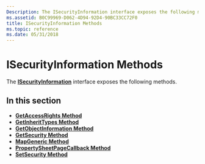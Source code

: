 ```yaml
---
Description: The ISecurityInformation interface exposes the following methods.
ms.assetid: B0C99969-D062-4D94-92D4-90BC33CC72F0
title: ISecurityInformation Methods
ms.topic: reference
ms.date: 05/31/2018
---
```


# ISecurityInformation Methods

The [**ISecurityInformation**](/windows/win32/api/aclui/nn-aclui-isecurityinformation) interface exposes the following methods.

## In this section

-   [**GetAccessRights Method**](/windows/win32/api/aclui/nf-aclui-isecurityinformation-getaccessrights)
-   [**GetInheritTypes Method**](/windows/win32/api/aclui/nf-aclui-isecurityinformation-getinherittypes)
-   [**GetObjectInformation Method**](/windows/win32/api/aclui/nf-aclui-isecurityinformation-getobjectinformation)
-   [**GetSecurity Method**](/windows/win32/api/aclui/nf-aclui-isecurityinformation-getsecurity)
-   [**MapGeneric Method**](/windows/win32/api/aclui/nf-aclui-isecurityinformation-mapgeneric)
-   [**PropertySheetPageCallback Method**](/windows/win32/api/aclui/nf-aclui-isecurityinformation-propertysheetpagecallback)
-   [**SetSecurity Method**](/windows/win32/api/aclui/nf-aclui-isecurityinformation-setsecurity)

 

 